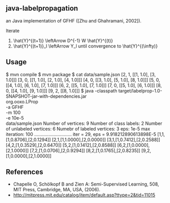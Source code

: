 ## java-labelpropagation

an Java implementation of GFHF ([Zhu and Ghahramani, 2002]).

 Iterate
  1. \hat{Y}^{(t+1)} \leftArrow D^{-1} W \hat{Y}^{(t)}
  2. \hat{Y}^{(t+1)}_l \leftArrow Y_l
 until convergence to \hat{Y}^{(\infty)}

## Usage

 $ mvn compile
 $ mvn package
 $ cat data/sample.json
 [2, 1, [[1, 1.0], [3, 1.0]]]
 [3, 0, [[1, 1.0], [2, 1.0], [4, 1.0]]]
 [4, 0, [[3, 1.0], [5, 1.0], [8, 1.0]]]
 [5, 0, [[4, 1.0], [6, 1.0], [7, 1.0]]]
 [6, 2, [[5, 1.0], [7, 1.0]]]
 [7, 0, [[5, 1.0], [6, 1.0]]]
 [8, 0, [[4, 1.0], [9, 1.0]]]
 [9, 2, [[8, 1.0]]]
 $ java -classpath target/labelprop-1.0-SNAPSHOT-jar-with-dependencies.jar \
    org.ooxo.LProp \
    -a GFHF \
    -m 100 \
    -e 10e-5 \
    data/sample.json
 Number of vertices:            9
 Number of class labels:        2
 Number of unlabeled vertices:  6
 Numebr of labeled vertices:    3
 eps:                          1e-5
 max iteration:                100
 .............................
 iter = 29, eps = 9.918212890613898E-5
 [1,1,[1,0.8706],[2,0.1294]]
 [2,1,[1,1.0000],[2,0.0000]]
 [3,1,[1,0.7412],[2,0.2588]]
 [4,2,[1,0.3529],[2,0.6470]]
 [5,2,[1,0.1412],[2,0.8588]]
 [6,2,[1,0.0000],[2,1.0000]]
 [7,2,[1,0.0706],[2,0.9294]]
 [8,2,[1,0.1765],[2,0.8235]]
 [9,2,[1,0.0000],[2,1.0000]]

## References

- Chapelle O, Schölkopf B and Zien A: Semi-Supervised Learning, 508, MIT Press, Cambridge, MA, USA, (2006).
- http://mitpress.mit.edu/catalog/item/default.asp?ttype=2&tid=11015
